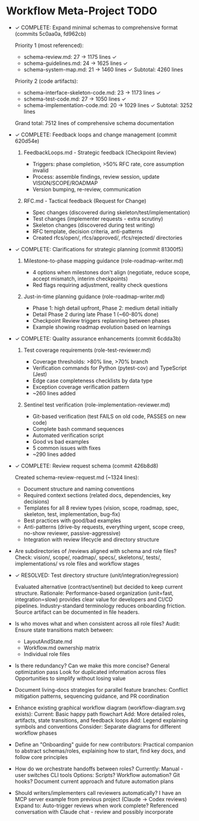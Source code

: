 # Workflow Meta-Project TODO

* ✓ COMPLETE: Expand minimal schemas to comprehensive format (commits 5c0aa0a, fd962cb)

  Priority 1 (most referenced):
    - schema-review.md: 27 → 1175 lines ✓
    - schema-guidelines.md: 24 → 1625 lines ✓
    - schema-system-map.md: 21 → 1460 lines ✓
    Subtotal: 4260 lines

  Priority 2 (code artifacts):
    - schema-interface-skeleton-code.md: 23 → 1173 lines ✓
    - schema-test-code.md: 27 → 1050 lines ✓
    - schema-implementation-code.md: 20 → 1029 lines ✓
    Subtotal: 3252 lines

  Grand total: 7512 lines of comprehensive schema documentation


* ✓ COMPLETE: Feedback loops and change management (commit 620d54e)

  1. FeedbackLoops.md - Strategic feedback (Checkpoint Review)
     - Triggers: phase completion, >50% RFC rate, core assumption invalid
     - Process: assemble findings, review session, update VISION/SCOPE/ROADMAP
     - Version bumping, re-review, communication

  2. RFC.md - Tactical feedback (Request for Change)
     - Spec changes (discovered during skeleton/test/implementation)
     - Test changes (implementer requests - extra scrutiny)
     - Skeleton changes (discovered during test writing)
     - RFC template, decision criteria, anti-patterns
     - Created rfcs/open/, rfcs/approved/, rfcs/rejected/ directories


* ✓ COMPLETE: Clarifications for strategic planning (commit 81300f5)

  1. Milestone-to-phase mapping guidance (role-roadmap-writer.md)
     - 4 options when milestones don't align (negotiate, reduce scope, accept mismatch, interim checkpoints)
     - Red flags requiring adjustment, reality check questions

  2. Just-in-time planning guidance (role-roadmap-writer.md)
     - Phase 1: high detail upfront, Phase 2: medium detail initially
     - Detail Phase 2 during late Phase 1 (~60-80% done)
     - Checkpoint Review triggers replanning between phases
     - Example showing roadmap evolution based on learnings


* ✓ COMPLETE: Quality assurance enhancements (commit 6cdda3b)

  1. Test coverage requirements (role-test-reviewer.md)
     - Coverage thresholds: >80% line, >70% branch
     - Verification commands for Python (pytest-cov) and TypeScript (Jest)
     - Edge case completeness checklists by data type
     - Exception coverage verification pattern
     - ~260 lines added

  2. Sentinel test verification (role-implementation-reviewer.md)
     - Git-based verification (test FAILS on old code, PASSES on new code)
     - Complete bash command sequences
     - Automated verification script
     - Good vs bad examples
     - 5 common issues with fixes
     - ~290 lines added


* ✓ COMPLETE: Review request schema (commit 426b8d8)

  Created schema-review-request.md (~1324 lines):
  - Document structure and naming conventions
  - Required context sections (related docs, dependencies, key decisions)
  - Templates for all 8 review types (vision, scope, roadmap, spec, skeleton, test, implementation, bug-fix)
  - Best practices with good/bad examples
  - Anti-patterns (drive-by requests, everything urgent, scope creep, no-show reviewer, passive-aggressive)
  - Integration with review lifecycle and directory structure

* Are subdirectories of /reviews aligned with schema and role files?
  Check: vision/, scope/, roadmap/, specs/, skeletons/, tests/, implementations/
  vs role files and workflow stages

* ✓ RESOLVED: Test directory structure (unit/integration/regression)

  Evaluated alternative (contract/sentinel) but decided to keep current structure.
  Rationale: Performance-based organization (unit=fast, integration=slow) provides
  clear value for developers and CI/CD pipelines. Industry-standard terminology
  reduces onboarding friction. Source artifact can be documented in file headers.

* Is who moves what and when consistent across all role files?
  Audit: Ensure state transitions match between:
  - LayoutAndState.md
  - Workflow.md ownership matrix
  - Individual role files

* Is there redundancy? Can we make this more concise?
  General optimization pass
  Look for duplicated information across files
  Opportunities to simplify without losing value

* Document living-docs strategies for parallel feature branches:
  Conflict mitigation patterns, sequencing guidance, and PR coordination

* Enhance existing graphical workflow diagram (workflow-diagram.svg exists):
  Current: Basic happy path flowchart
  Add: More detailed roles, artifacts, state transitions, and feedback loops
  Add: Legend explaining symbols and conventions
  Consider: Separate diagrams for different workflow phases

* Define an "Onboarding" guide for new contributors:
  Practical companion to abstract schemas/roles, explaining how to start,
  find key docs, and follow core principles

* How do we orchestrate handoffs between roles?
  Currently: Manual - user switches CLI tools
  Options: Scripts? Workflow automation? Git hooks?
  Document current approach and future automation plans

* Should writers/implementers call reviewers automatically?
  I have an MCP server example from previous project (Claude → Codex reviews)
  Expand to: Auto-trigger reviews when work complete?
  Referenced conversation with Claude chat - review and possibly incorporate

